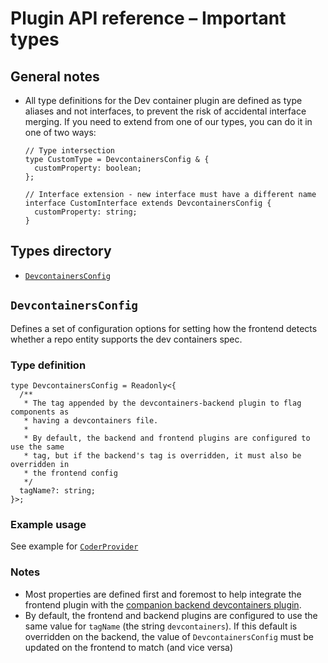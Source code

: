 # Plugin API reference – Important types

## General notes

- All type definitions for the Dev container plugin are defined as type aliases and not interfaces, to prevent the risk of accidental interface merging. If you need to extend from one of our types, you can do it in one of two ways:

  ```tsx
  // Type intersection
  type CustomType = DevcontainersConfig & {
    customProperty: boolean;
  };

  // Interface extension - new interface must have a different name
  interface CustomInterface extends DevcontainersConfig {
    customProperty: string;
  }
  ```

## Types directory

- [`DevcontainersConfig`](#devcontainersconfig)

## `DevcontainersConfig`

Defines a set of configuration options for setting how the frontend detects whether a repo entity supports the dev containers spec.

### Type definition

```tsx
type DevcontainersConfig = Readonly<{
  /**
   * The tag appended by the devcontainers-backend plugin to flag components as
   * having a devcontainers file.
   *
   * By default, the backend and frontend plugins are configured to use the same
   * tag, but if the backend's tag is overridden, it must also be overridden in
   * the frontend config
   */
  tagName?: string;
}>;
```

### Example usage

See example for [`CoderProvider`](./components.md#coderprovider)

### Notes

- Most properties are defined first and foremost to help integrate the frontend plugin with the [companion backend devcontainers plugin](../../backstage-plugin-devcontainers-backend/README.md).
- By default, the frontend and backend plugins are configured to use the same value for `tagName` (the string `devcontainers`). If this default is overridden on the backend, the value of `DevcontainersConfig` must be updated on the frontend to match (and vice versa)
